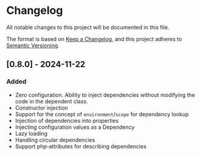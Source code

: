 # Changelog

All notable changes to this project will be documented in this file.

The format is based on [Keep a Changelog](https://keepachangelog.com/en/1.1.0/),
and this project adheres to [Semantic Versioning](https://semver.org/spec/v2.0.0.html).

## [0.8.0] - 2024-11-22

### Added
- Zero configuration.
  Ability to inject dependencies without modifying the code in the dependent class.
- Constructor injection
- Support for the concept of `environment`/`scope` for dependency lookup
- Injection of dependencies into properties
- Injecting configuration values as a Dependency
- Lazy loading
- Handling circular dependencies
- Support php-attributes for describing dependencies